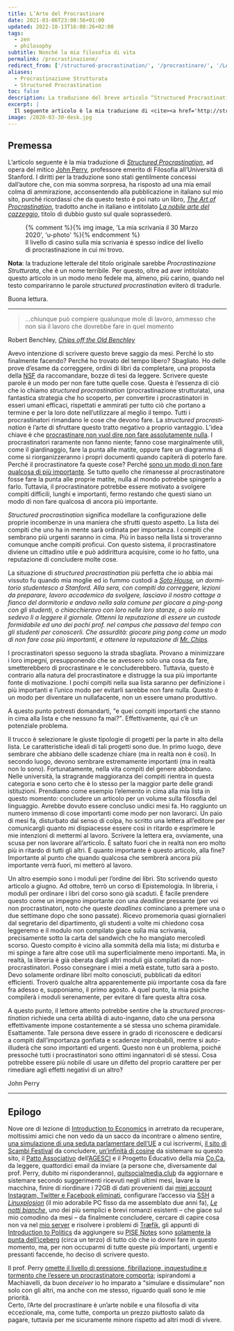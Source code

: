 ```yaml
---
title: L’Arte del Procrastinare
date: 2021-03-06T23:08:56+01:00
updated: 2022-10-13T16:08:26+02:00
tags:
  - zen
  - philosophy
subtitle: Nonché la mia filosofia di vita
permalink: /procrastinazione/
redirect_from: ['/structured-procrastination/', '/procrastinare/', '/LArte-del-procrastinare/']
aliases:
  - Procrastinazione Strutturata
  - Structured Procrastination
toc: false
description: La traduzione del breve articolo “Structured Procrastination” di John Perry, che esalta la magia e le qualità del procrastinare come arte e come filosofia di vita.
excerpt: |
  Il seguente articolo è la mia traduzione di <cite><a href='http://structuredprocrastination.com' hreflang='en' lang='en' title='Structured Procrastination'>Structured Procrastination</a></cite>, ad opera del mitico <a href='https://it.wikipedia.org/wiki/John_Perry' title='John Perry su Wikipedia'>John Perry</a>, professore emerito di Filosofia all’Università di Stanford. I diritti per la traduzione sono stati gentilmente concessi dall’autore che, con mia somma sorpresa, ha risposto ad una mia email colma di ammirazione, acconsentendo alla pubblicazione in italiano sul mio sito, purché ricordassi che da questo testo è poi nato un libro, <cite><a href='https://openlibrary.org/books/OL27141326M/The_art_of_procrastination' lang='en' hreflang='en' title='The Art of Procrastination in the Open Library'>The Art of Procrastination</a></cite>, tradotto anche in italiano e intitolato <cite>[La nobile arte del cazzeggio](https://openlibrary.org/books/OL32080362M/La_nobile_arte_del_cazzeggio 'La nobile arte del cazzeggio nella Open Library')</cite>, titolo di dubbio gusto sul quale soprassederò.
image: /2020-03-30-desk.jpg
---
```

## Premessa

L’articolo seguente è la mia traduzione di <cite><a href='http://structuredprocrastination.com' hreflang='en' lang='en' title='Structured Procrastination'>Structured Procrastination</a></cite>, ad opera del mitico [John Perry](https://it.wikipedia.org/wiki/John_Perry 'John Perry su Wikipedia'), professore emerito di Filosofia all’Università di Stanford. I diritti per la traduzione sono stati gentilmente concessi dall’autore che, con mia somma sorpresa, ha risposto ad una mia email colma di ammirazione, acconsentendo alla pubblicazione in italiano sul mio sito, purché ricordassi che da questo testo è poi nato un libro, <cite><a href='https://openlibrary.org/books/OL27141326M/The_art_of_procrastination' lang='en' hreflang='en' title='The Art of Procrastination in the Open Library'>The Art of Procrastination</a></cite>, tradotto anche in italiano e intitolato <cite>[La nobile arte del cazzeggio](https://openlibrary.org/books/OL32080362M/La_nobile_arte_del_cazzeggio 'La nobile arte del cazzeggio nella Open Library')</cite>, titolo di dubbio gusto sul quale soprassederò. 

<figure>
		{% comment %}{% img image, 'La mia scrivania il 30 Marzo 2020', 'u-photo' %}{% endcomment %}
	<figcaption>Il livello di casino sulla mia scrivania è spesso indice del livello di procrastinazione in cui mi trovo.</figcaption>
</figure>

<div class='yellow box'>
	<strong>Nota</strong>: la traduzione letterale del titolo originale sarebbe <i>Procrastinazione Strutturata</i>, che è un nome terribile. Per questo, oltre ad aver intitolato questo articolo in un modo meno fedele ma, almeno, più carino, quando nel testo compariranno le parole <i>structured procrastination</i> eviterò di tradurle.
</div>

Buona lettura.

---

> …chiunque può compiere qualunque mole di lavoro, ammesso che non sia il lavoro che dovrebbe fare in quel momento

<p class='cite'>Robert Benchley, <cite><a href='https://openlibrary.org/books/OL6050512M/Chips_off_the_old_Benchley' lang='en' hreflang='en' title='Chips off the Old Benchley'>Chips off the Old Benchley</a></cite></p>

Avevo intenzione di scrivere questo breve saggio da mesi. Perché lo sto finalmente facendo? Perché ho trovato del tempo libero? Sbagliato. Ho delle prove d’esame da correggere, ordini di libri da completare, una proposta della [NSF](https://it.wikipedia.org/wiki/National_Science_Foundation 'National Science Foundation') da raccomandare, bozze di tesi da leggere. Scrivere queste parole è un modo per non fare tutte quelle cose. Questa è l’essenza di ciò che io chiamo *structured procrastination* (procrastinazione strutturata), una fantastica strategia che ho scoperto, per convertire i procrastinatori in esseri umani efficaci, rispettati e ammirati per tutto ciò che portano a termine e per la loro dote nell’utilizzare al meglio il tempo. Tutti i procrastinatori rimandano le cose che devono fare. La <em lang='en'>structured procrastination</em> è l’arte di sfruttare questo tratto negativo a proprio vantaggio. L’idea chiave è che <u>procrastinare non vuol dire non fare assolutamente nulla</u>. I procrastinatori raramente non fanno niente; fanno cose marginalmente utili, come il giardinaggio, fare la punta alle matite, oppure fare un diagramma di come si riorganizzeranno i propri documenti quando capiterà di poterlo fare. Perché il procrastinatore fa queste cose? Perché <u>sono un modo di non fare qualcosa di più importante</u>. Se tutto quello che rimanesse al procrastinatore fosse fare la punta alle proprie matite, nulla al mondo potrebbe spingerlo a farlo. Tuttavia, il procrastinatore potrebbe essere motivato a svolgere compiti difficili, lunghi e importanti, fermo restando che questi siano un modo di non fare qualcosa di ancora più importante.

<em lang='en'>Structured procrastination</em> significa modellare la configurazione delle proprie incombenze in una maniera che sfrutti questo aspetto. La lista dei compiti che uno ha in mente sarà ordinata per importanza. I compiti che sembrano più urgenti saranno in cima. Più in basso nella lista si troveranno comunque anche compiti proficui. Con questo sistema, il procrastinatore diviene un cittadino utile e può addirittura acquisire, come io ho fatto, una reputazione di concludere molte cose.

La situazione di <em lang='en'>structured procrastination</em> più perfetta che io abbia mai vissuto fu quando mia moglie ed io fummo custodi a <cite lang='en'><a href='https://web.archive.org/web/20201031020140/https://resed.stanford.edu/residences/find-house/soto' hreflang='en' title='SOTO - Residential Education'>Soto House</a>, un dormitorio studentesco a Stanford. Alla sera, con compiti da correggere, lezioni da preparare, lavoro accademico da svolgere, lasciavo il nostro <i lang='en'>cottage</i> a fianco del dormitorio e andavo nella sala comune per giocare a ping-pong con gli studenti, o chiacchieravo con loro nelle loro stanze, o solo mi sedevo lì a leggere il giornale. Ottenni la reputazione di essere un custode formidabile ed uno dei pochi prof. nel campus che passava del tempo con gli studenti per conoscerli. Che assurdità: giocare ping pong come un modo di non fare cose più importanti, e ottenere la reputazione di <cite lang='en'><a href='https://en.wikipedia.org/wiki/Goodbye,_Mr._Chips' title='“Goodbye, Mr. Chips” on Wikipedia'>Mr. Chips</a></cite>.

I procrastinatori spesso seguono la strada sbagliata. Provano a minimizzare i loro impegni, presupponendo che se avessero solo una cosa da fare, smetterebbero di procrastinare e le concluderebbero. Tuttavia, questo è contrario alla natura del procrastinatore e distrugge la sua più importante fonte di motivazione. I pochi compiti nella sua lista saranno per definizione i più importanti e l’unico modo per evitarli sarebbe non fare nulla. Questo è un modo per diventare un nullafacente, non un essere umano produttivo.

A questo punto potresti domandarti, <q>e quei compiti importanti che stanno in cima alla lista e che nessuno fa mai?</q>. Effettivamente, qui c’è un potenziale problema.

Il trucco è selezionare le giuste tipologie di progetti per la parte in alto della lista. Le caratteristiche ideali di tali progetti sono due. In primo luogo, deve sembrare che abbiano delle scadenze chiare (ma in realtà non è così). In secondo luogo, devono sembrare estremamente importanti (ma in realtà non lo sono). Fortunatamente, nella vita compiti del genere abbondano. Nelle università, la stragrande maggioranza dei compiti rientra in questa categoria e sono certo che è lo stesso per la maggior parte delle grandi istituzioni. Prendiamo come esempio l’elemento in cima alla mia lista in questo momento: concludere un articolo per un volume sulla filosofia del linguaggio. Avrebbe dovuto essere concluso undici mesi fa. Ho raggiunto un numero immenso di cose importanti come modo per non lavorarci. Un paio di mesi fa, disturbato dal senso di colpa, ho scritto una lettera all’editore per comunicargli quanto mi dispiacesse essere così in ritardo e esprimere le mie intenzioni di mettermi al lavoro. Scrivere la lettera era, ovviamente, una scusa per non lavorare all’articolo. È saltato fuori che in realtà non ero molto più in ritardo di tutti gli altri. E quanto importante è questo articolo, alla fine? Importante al punto che quando qualcosa che sembrerà ancora più importante verrà fuori, mi metterò al lavoro.

Un altro esempio sono i moduli per l’ordine dei libri. Sto scrivendo questo articolo a giugno. Ad ottobre, terrò un corso di Epistemologia. In libreria, i moduli per ordinare i libri del corso sono già scaduti. È facile prendere questo come un impegno importante con una <em lang='en'>deadline</em> pressante (per voi non procrastinatori, noto che queste <em lang='en'>deadlines</em> cominciano a premere una o due settimane dopo che sono passate). Ricevo promemoria quasi giornalieri dal segretario del dipartimento, gli studenti a volte mi chiedono cosa leggeremo e il modulo non compilato giace sulla mia scrivania, precisamente sotto la carta del sandwich che ho mangiato mercoledì scorso. Questo compito è vicino alla sommità della mia lista; mi disturba e mi spinge a fare altre cose utili ma superficialmente meno importanti. Ma, in realtà, la libreria è già oberata dagli altri moduli già compilati da non-procrastinatori. Posso consegnare i miei a metà estate, tutto sarà a posto. Devo solamente ordinare libri molto conosciuti, pubblicati da editori efficienti. Troverò qualche altra apparentemente più importante cosa da fare fra adesso e, supponiamo, il primo agosto. A quel punto, la mia psiche compilerà i moduli serenamente, per evitare di fare questa altra cosa.

A questo punto, il lettore attento potrebbe sentire che la <em lang='en'>structured procrastination</em> richiede una certa abilità di auto-inganno, dato che una persona effettivamente impone costantemente a sé stessa uno schema piramidale. Esattamente. Tale persona deve essere in grado di riconoscere e dedicarsi a compiti dall’importanza gonfiata e scadenze improbabili, mentre si auto-illuderà che sono importanti ed urgenti. Questo non è un problema, poiché pressoché tutti i procrastinatori sono ottimi ingannatori di sé stessi. Cosa potrebbe essere più nobile di usare un difetto del proprio carattere per per rimediare agli effetti negativi di un altro?

<p class='cite'>John Perry</p>

---

## Epilogo

Nove ore di lezione di [Introduction to Economics](https://unive.it/data/insegnamento/281395 'Ca’ Foscari - Introduction to Economics') in arretrato da recuperare, moltissimi amici che non vedo da un sacco da incontrare o almeno sentire, [una simulazione di una seduta parlamentare dell’UE](https://univiu.org/viu-life/veumeu-2021 'VeUMEU 2021 | Venice Universities’ Model European Union') a cui iscrivermi, [il sito di Scambi Festival](https://scambi.org 'Scambi') da concludere, [un’infinità di cosine](/dev 'Website Development') da sistemare su questo sito, il [Patto Associativo](https://it.wikipedia.org/wiki/Patto_Associativo 'Patto Associativo AGESCI su Wikipedia') dell’[AGESCI](https://agesci.it 'AGESCI') e il Progetto Educativo della mia [Co.Ca.](https://it.wikipedia.org/wiki/Comunit%C3%A0_Capi 'Comunità Capi su Wikipedia') da leggere, quattordici email da inviare (a persone che, diversamente dal prof. Perry, dubito mi risponderanno), [quitsocialmedia.club](https://quitsocialmedia.club 'Quit Social Media') da aggiornare e sistemare secondo suggerimenti ricevuti negli ultimi mesi, lavare la macchina, finire di riordinare i 72GB di dati provenienti dai [miei account Instagram, Twitter e Facebook eliminati](/quit-and-switch 'Quit and Switch'), configurare l’accesso via [SSH](https://it.wikipedia.org/wiki/Secure_Shell 'SSH su Wikipedia') a <cite>[Linuxplosion](/linuxplosion 'Linuxplosion')</cite> (il mio adorabile PC fisso da me assemblato due anni fa), [<cite>Le notti bianche</cite>](+++), uno dei più semplici e brevi romanzi esistenti – che giace sul mio comodino da mesi – da finalmente concludere, cercare di capire cosa non va nel [mio server](/server 'Tommi’s Server') e risolvere i problemi di [Træfik](https://traefik.io 'Træfik'), gli appunti di [Introduction to Politics](https://www.unive.it/data/insegnamento/281391/programma) da aggiungere su [PISE Notes](https://pise-notes.club 'PISE Notes') sono <u>solamente la punta dell’iceberg</u> (circa un terzo) di tutto ciò che io dovrei fare in questo momento, ma, per non occuparmi di tutte queste più importanti, urgenti e pressanti faccende, ho deciso di scrivere questo.

Il prof. Perry <u>omette il livello di pressione, fibrillazione, inquestudine e tormento che l’essere un procrastinatore comporta</u>; ispirandomi a Machiavelli, da buon <em lang='en'>deceiver</em> io ho imparato a <q>simulare e dissimulare</q> non solo con gli altri, ma anche con me stesso, riguardo quali sono le mie priorità.  
Certo, l’Arte del procrastinare è un’arte nobile e una filosofia di vita eccezionale, ma, come tutte, comporta un prezzo piuttosto salato da pagare, tuttavia per me sicuramente minore rispetto ad altri modi di vivere.
